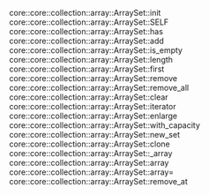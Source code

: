 core::core::collection::array::ArraySet::init
core::core::collection::array::ArraySet::SELF
core::core::collection::array::ArraySet::has
core::core::collection::array::ArraySet::add
core::core::collection::array::ArraySet::is_empty
core::core::collection::array::ArraySet::length
core::core::collection::array::ArraySet::first
core::core::collection::array::ArraySet::remove
core::core::collection::array::ArraySet::remove_all
core::core::collection::array::ArraySet::clear
core::core::collection::array::ArraySet::iterator
core::core::collection::array::ArraySet::enlarge
core::core::collection::array::ArraySet::with_capacity
core::core::collection::array::ArraySet::new_set
core::core::collection::array::ArraySet::clone
core::core::collection::array::ArraySet::_array
core::core::collection::array::ArraySet::array
core::core::collection::array::ArraySet::array=
core::core::collection::array::ArraySet::remove_at